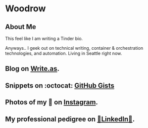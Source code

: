 # Woodrow

## About Me

This feel like I am writing a Tinder bio.

Anyways.. I geek out on technical writing, container & orchestration technologies, and automation. Living in Seattle right now.

## Blog on [Write.as](https://write.as/heywoods/).

## Snippets on :octocat: [GitHub Gists](https://gist.github.com/search?q=user%3Anikitavoloboev)

## Photos of my 🐶 on [Instagram](https://www.instagram.com/woodrow_pearson/).

## My professional pedigree on [💩LinkedIn💩](https://www.linkedin.com/in/woodrowpearson/).

